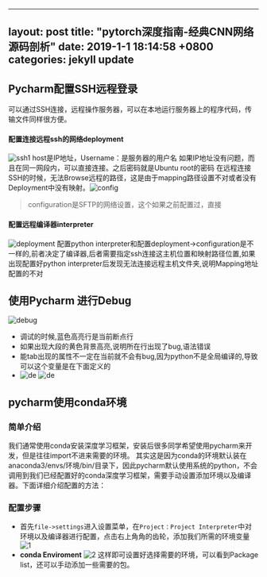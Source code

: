 
---
layout: post
title:  "pytorch深度指南-经典CNN网络源码剖析"
date:   2019-1-1 18:14:58 +0800
categories: jekyll update
---
## Pycharm配置SSH远程登录
可以通过SSH连接，远程操作服务器，可以在本地运行服务器上的程序代码，传输文件同样很方便。

#### 配置连接远程ssh的网络deployment
![ssh1](/img/pycharm_ssh1.png)
host是IP地址，Username：是服务器的用户名
如果IP地址没有问题，而且在同一网段内，可以直接连接。之后密码就是Ubuntu root的密码
在远程连接SSH的时候，无法Browse远程的路径，这是由于mapping路径设置不对或者没有Deployment中没有映射。![config](https://leanote.com/api/file/getImage?fileId=5bbb2403ab644134810046b4)
>configuration是SFTP的网络设置，这个如果之前配置过，直接
#### 配置远程编译器interpreter
![deployment](/img/pycharm_ssh2.png)
配置python interpreter和配置deployment->configuration是不一样的,前者决定了编译器,后者需要指定ssh连接这主机位置和映射路径位置,如果出现配置好python interpreter后发现无法连接远程主机文件夹,说明Mapping地址配置的不对


## 使用Pycharm 进行Debug
![debug](/img/pycharm_debug1.png)
* 调试的时候,蓝色高亮行是当前断点行
* 如果出现大段的黄色背景高亮,说明所在行出现了bug,语法错误
* 能tab出现的属性不一定在当前就不会有bug,因为python不是全局编译的,导致可以这个变量是在下面定义的
* ![de](/img/pycharm_debug2.png)
![de](/img/pycharm_debug3.png)

## pycharm使用conda环境
### 简单介绍
我们通常使用conda安装深度学习框架，安装后很多同学希望使用pycharm来开发，但是往往import不进来需要的环境。
其实这是因为conda的环境默认装在anaconda3/envs/环境/bin/目录下，因此pycharm默认使用系统的python，不会调用到我们已经配置好的conda深度学习框架，需要手动设置添加环境以及编译器。下面详细介绍配置的方法：
### 配置步骤
* 首先`file->settings`进入设置菜单，在`Project：Project Interpreter`中对环境以及编译器进行配置，点击右上角角的齿轮，添加我们所需的环境变量
![1](/img/pycharm_conda1.png)
* **conda Enviroment**
![2](/img/pycharm_conda2.png)
这样即可设置好选择需要的环境，可以看到Package list，还可以手动添加一些需要的包。
